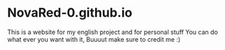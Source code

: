 # NovaRed-0.github.io 
This is a website for my english project and for personal stuff
You can do what ever you want with it, Buuuut make sure to credit me :)
